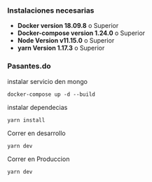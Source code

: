### Instalaciones necesarias 

* **Docker version 18.09.8**         o Superior 
* **Docker-compose version 1.24.0**  o Superior
* **Node Version v11.15.0**          o Superior
* **yarn Version 1.17.3**            o Superior

### Pasantes.do

instalar servicio den mongo
```
docker-compose up -d --build
```

instalar dependecias
```
yarn install
```

Correr en desarrollo
```
yarn dev
```

Correr en Produccion
```
yarn dev
```
